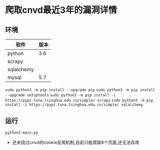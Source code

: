 # 爬取cnvd最近3年的漏洞详情

## 环境

软件 |版本 
 -|-
 python|3.6
 scrapy|
 sqlalchemy|
 mysql|5.7

`sudo python3 -m pip install --upgrade pip`
`sudo python3 -m pip install --upgrade setuptools`
`sudo python3 -m pip install -i https://pypi.tuna.tsinghua.edu.cn/simple/ scrapy`
`sudo python3 -m pip install -i https://pypi.tuna.tsinghua.edu.cn/simple/ sqlalchemy`

## 运行

`python3 main.py`


* 还未绕过cnvd的cookie反爬机制,目前只能爬取8个页面,还无法存库